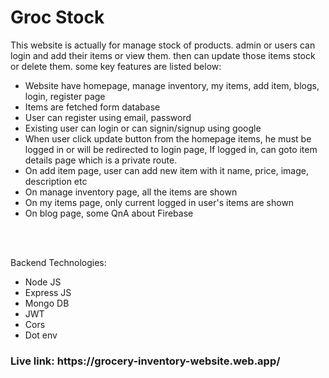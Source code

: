 <h1>Groc Stock</h1>
<p>This website is actually for manage stock of products. admin or users can login and add their items or view them. then can update those items stock or delete them. some key features are listed below: </p>
<ul>
<li>Website have homepage, manage inventory, my items, add item, blogs, login, register page</li>
<li>Items are fetched form database</li>
<li>User can register using email, password</li>
<li>Existing user can login or can signin/signup using google</li>
<li>When user click update button from the homepage items, he must be logged in or will be redirected to login page, If logged in, can goto item details page which is a private route.</li>
<li>On add item page, user can add new item with it name, price, image, description etc</li>
<li>On manage inventory page, all the items are shown</li>
<li>On my items page, only current logged in user's items are shown</li>
<li>On blog page, some QnA about Firebase</li>
</ul>
<br/><br/>
<p>Backend Technologies:</p>
<ul>
<li>Node JS</li>
<li>Express JS</li>
<li>Mongo DB</li>
<li>JWT</li>
<li>Cors</li>
<li>Dot env</li>
</ul>
<h3>Live link: https://grocery-inventory-website.web.app/</h3>